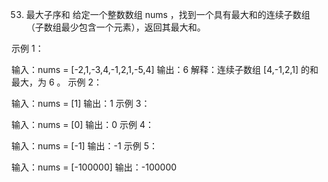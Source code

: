 53. 最大子序和
    给定一个整数数组 nums ，找到一个具有最大和的连续子数组（子数组最少包含一个元素），返回其最大和。

示例 1：

输入：nums = [-2,1,-3,4,-1,2,1,-5,4]
输出：6
解释：连续子数组 [4,-1,2,1] 的和最大，为 6 。
示例 2：

输入：nums = [1]
输出：1
示例 3：

输入：nums = [0]
输出：0
示例 4：

输入：nums = [-1]
输出：-1
示例 5：

输入：nums = [-100000]
输出：-100000
